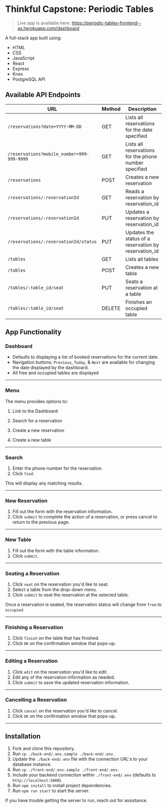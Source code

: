 # Thinkful Capstone: Periodic Tables

> Live app is available here:  https://periodic-tables-frontend--as.herokuapp.com/dashboard

A full-stack app built using:
- HTML
- CSS
- JavaScript
- React
- Express
- Knex
- PostgreSQL API

## Available API Endpoints

| URL | Method | Description |
| ---------------- | ----- | ---------------------------------------------------------------- |
| `/reservations?date=YYYY-MM-DD` | GET | Lists all reservations for the date specified |
| `/reservations?mobile_number=999-999-9999` | GET | Lists all reservations for the phone number specified |
| `/reservations` | POST | Creates a new reservation |
| `/reservations/:reservationId` | GET | Reads a reservation by reservation_id |
| `/reservations/:reservationId` | PUT | Updates a reservation by reservation_id |
| `/reservations/:reservationId/status` | PUT | Updates the status of a reservation by reservation_id  |
| `/tables` | GET | Lists all tables |
| `/tables` | POST | Creates a new table |
| `/tables/:table_id/seat` | PUT | Seats a reservation at a table |
| `/tables/:table_id/seat` | DELETE | Finishes an occupied table |

## App Functionality

### Dashboard

- Defaults to displaying a list of booked reservations for the current date.  
- Navigation buttons: `Previous`, `Today`, & `Next` are available for changing the date displayed by the dashboard.
- All free and occupied tables are displayed
---

### Menu

The menu provides options to:
1. Link to the Dashboard
 
2. Search for a reservation

3. Create a new reservation 

4. Create a new table

---

### Search

1. Enter the phone number for the reservation.
1. Click `find`.

This will display any matching results.

---

### New Reservation

1. Fill out the form with the reservation information.
1. Click `submit` to complete the action of a reservation, or press cancel to return to the previous page. 

---

### New Table

1. Fill out the form with the table information.
1. Click `submit`.

---

### Seating a Reservation

1. Click `seat` on the reservation you'd like to seat.
1. Select a table from the drop-down menu.
1. Click `submit` to seat the reservation at the selected table.

Once a reservation is seated, the reservation status will change from `free` to `occupied`.

---

### Finishing a Reservation

1. Click `finish` on the table that has finished.
1. Click `OK` on the confirmation window that pops-up.

---

### Editing a Reservation

1. Click `edit` on the reservation you'd like to edit.
1. Edit any of the reservation information as needed.
1. Click `submit` to save the updated reservation information.

---

### Cancelling a Reservation

1. Click `cancel` on the reservation you'd like to cancel.
1. Click `OK` on the confirmation window that pops-up.

---

## Installation

1. Fork and clone this repository.
1. Run `cp ./back-end/.env.sample ./back-end/.env`.
1. Update the `./back-end/.env` file with the connection URL's to your database instance.
1. Run `cp ./front-end/.env.sample ./front-end/.env`.
1. Include your backend connection within `./front-end/.env` (defaults to `http://localhost:5000`).
1. Run `npm install` to install project dependencies.
1. Run `npm run start` to start the server.

If you have trouble getting the server to run, reach out for assistance.
